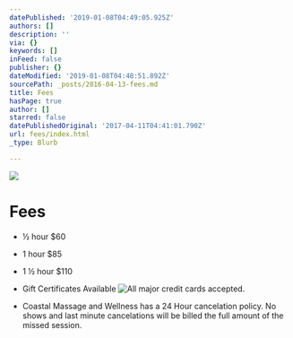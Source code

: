 ```yaml
---
datePublished: '2019-01-08T04:49:05.925Z'
authors: []
description: ''
via: {}
keywords: []
inFeed: false
publisher: {}
dateModified: '2019-01-08T04:48:51.892Z'
sourcePath: _posts/2016-04-13-fees.md
title: Fees
hasPage: true
author: []
starred: false
datePublishedOriginal: '2017-04-11T04:41:01.790Z'
url: fees/index.html
_type: Blurb

---
```

![](https://imgflo.herokuapp.com/graph/2b2431f8e7ba7b0/9f687ea550c9cba8d90ac62d85487742/croprotate.jpg?cropheight=1050&cropwidth=2898&degrees=0&input=https%3A%2F%2Fthe-grid-user-content.s3-us-west-2.amazonaws.com%2F6d676280-bfd7-4951-8a80-f1efb0afd87b.jpg&x=0&y=0)

# **Fees**

* ½ hour $60
* 1 hour $85
* 1 ½ hour $110
* Gift Certificates Available
![All major credit cards accepted.](https://the-grid-user-content.s3-us-west-2.amazonaws.com/16f5b8f7-71e2-457c-a047-6bad381df0cb.png)

* Coastal Massage and Wellness has a 24 Hour cancelation policy. No shows and last minute cancelations will be billed the full amount of the missed session.